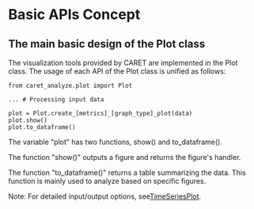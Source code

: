 # Basic APIs Concept


## The main basic design of the Plot class
The visualization tools provided by CARET are implemented in the Plot class.
The usage of each API of the Plot class is unified as follows:

```python3
from caret_analyze.plot import Plot

... # Processing input data

plot = Plot.create_[metrics]_[graph_type]_plot(data)
plot.show()
plot.to_dataframe()
```

The variable "plot" has two functions, show() and to_dataframe().

The function "show()" outputs a figure and returns the figure's handler.

The function "to_dataframe()" returns a table summarizing the data.
This function is mainly used to analyze based on specific figures.

Note: For detailed input/output options, see[TimeSeriesPlot](https://tier4.github.io/CARET_analyze/latest/plot/#caret_analyze.plot.TimeSeriesPlot).
